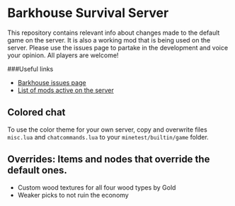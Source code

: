 # Barkhouse Survival Server
This repository contains relevant info about changes made to the default game on the server. It is also a working mod that is being used on the server.
Please use the issues page to partake in the development and voice your opinion. All players are welcome!

###Useful links
* [Barkhouse issues page](https://github.com/bark10/barkhouse/issues)
* [List of mods active on the server](https://github.com/bark10/barkhouse/blob/master/MODS.md)

## Colored chat
To use the color theme for your own server, copy and overwrite files `misc.lua` and `chatcommands.lua` to your `minetest/builtin/game` folder.

## Overrides: Items and nodes that override the default ones.
* Custom wood textures for all four wood types by Gold
* Weaker picks to not ruin the economy

